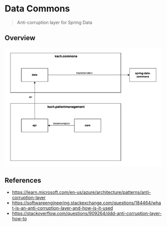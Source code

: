 # Data Commons

> Anti-corruption layer for Spring Data

## Overview

![block diagram](./doc/overview.drawio.png)

## References

- https://learn.microsoft.com/en-us/azure/architecture/patterns/anti-corruption-layer
- https://softwareengineering.stackexchange.com/questions/184464/what-is-an-anti-corruption-layer-and-how-is-it-used
- https://stackoverflow.com/questions/909264/ddd-anti-corruption-layer-how-to
